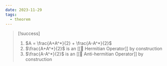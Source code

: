 ```yaml
---
date: 2023-11-29
tags:
  - theorem
---
```

>[!success]
> 1. $A = \frac{A+A^*}{2} + \frac{A-A^*}{2}$
> 2. $\frac{A+A^*}{2}$ is an [[📘 Hermitian Operator]] by construction
> 3. $\frac{A-A^*}{2}$ is an [[📘 Anti-hermitian Operator]] by construction
